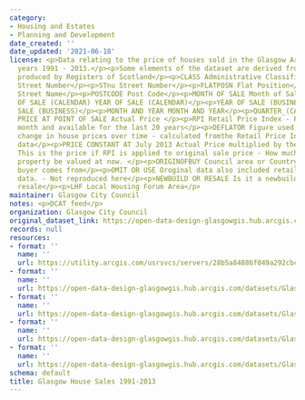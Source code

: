 ```yaml
---
category:
- Housing and Estates
- Planning and Development
date_created: ''
date_updated: '2021-06-18'
license: <p>Data relating to the price of houses sold in the Glasgow Area from the
  years 1991 - 2013.</p><p>Some elements of the dataset are derived from information
  produced by Registers of Scotland</p><p>CLASS Administrative Classification only</p><p>STNO
  Street Number</p><p>STnu Street Number</p><p>FLATPOSN Flat Position</p><p>STNAME
  Street Name</p><p>POSTCODE Post Code</p><p>MONTH OF SALE Month of Sale</p><p>YEAR
  OF SALE (CALENDAR) YEAR OF SALE (CALENDAR)</p><p>YEAR OF SALE (BUSINESS) YEAR OF
  SALE (BUSINESS)</p><p>MONTH AND YEAR MONTH AND YEAR</p><p>QUARTER_(CALENDAR) QUARTER_(CALENDAR)</p><p>ACTUAL
  PRICE AT POINT OF SALE Actual Price </p><p>RPI Retail Price Index - Published every
  month and available for the last 20 years</p><p>DEFLATOR Figure used to to determine
  change in house prices over time - calculated fromthe Retail Price Index and other
  data</p><p>PRICE CONSTANT AT July 2013 Actual Price multiplied by the Deflator.
  This is the price if RPI is applied to original sale price - How much would the
  property be valued at now. </p><p>ORIGINOFBUY Council area or Country where the
  buyer comes from</p><p>OMIT OR USE Oroginal data also included retail and commercial
  data. - Not reproduced here</p><p>NEWBUILD OR RESALE Is it a newbuild house or a
  resale</p><p>LHF Local Housing Forum Area</p>
maintainer: Glasgow City Council
notes: <p>DCAT feed</p>
organization: Glasgow City Council
original_dataset_link: https://open-data-design-glasgowgis.hub.arcgis.com/maps/GlasgowGIS::glasgow-house-sales-1991-2013-1
records: null
resources:
- format: ''
  name: ''
  url: https://utility.arcgis.com/usrsvcs/servers/28b5a84886f049a292cbc19460da9194/rest/services/OPEN_DATA/House_sales/MapServer/0
- format: ''
  name: ''
  url: https://open-data-design-glasgowgis.hub.arcgis.com/datasets/GlasgowGIS::glasgow-house-sales-1991-2013-1.geojson?outSR=%7B%22latestWkid%22%3A27700%2C%22wkid%22%3A27700%7D
- format: ''
  name: ''
  url: https://open-data-design-glasgowgis.hub.arcgis.com/datasets/GlasgowGIS::glasgow-house-sales-1991-2013-1.csv?outSR=%7B%22latestWkid%22%3A27700%2C%22wkid%22%3A27700%7D
- format: ''
  name: ''
  url: https://open-data-design-glasgowgis.hub.arcgis.com/datasets/GlasgowGIS::glasgow-house-sales-1991-2013-1.kml?outSR=%7B%22latestWkid%22%3A27700%2C%22wkid%22%3A27700%7D
- format: ''
  name: ''
  url: https://open-data-design-glasgowgis.hub.arcgis.com/datasets/GlasgowGIS::glasgow-house-sales-1991-2013-1.zip?outSR=%7B%22latestWkid%22%3A27700%2C%22wkid%22%3A27700%7D
schema: default
title: Glasgow House Sales 1991-2013
---
```

